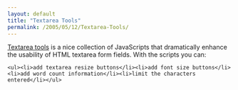 ```yaml
---
layout: default
title: "Textarea Tools"
permalink: /2005/05/12/Textarea-Tools/
---
```


<a href="http://livsey.org/experiments/textareatools/">Textarea tools</a>
is a nice collection of JavaScripts that dramatically enhance the
usability of HTML textarea form fields. With the scripts you can:<div class="post">

	<ul><li>add textarea resize buttons</li><li>add font size buttons</li><li>add word count information</li><li>limit the characters entered</li></ul>




 
</div><br/>